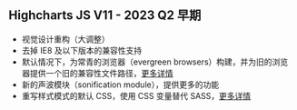 ## Highcharts JS V11 - 2023 Q2 早期

* 视觉设计重构（大调整）
* 去掉 IE8 及以下版本的兼容性支持
* 默认情况下，为常青的浏览器（evergreen browsers）构建，并为旧的浏览器提供一个旧的兼容性文件路径，[更多详情](https://github.com/highcharts/highcharts/issues/18070)
* 新的声波模块（sonification module），提供更多的功能
* 重写样式模式的默认 CSS，使用 CSS 变量替代 SASS，[更多详情](https://github.com/highcharts/highcharts/pull/18115)